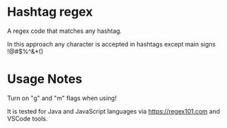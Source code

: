 # Hashtag regex
A regex code that matches any hashtag.

In this approach any character is accepted in hashtags except main signs !@#$%^&amp;*()

# Usage Notes
Turn on "g" and "m" flags when using!

It is tested for Java and JavaScript languages via https://regex101.com and VSCode tools.
